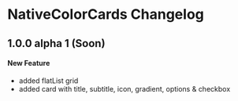 # NativeColorCards Changelog

## 1.0.0 alpha 1 (Soon)
#### New Feature
- added flatList grid
- added card with title, subtitle, icon, gradient, options & checkbox
